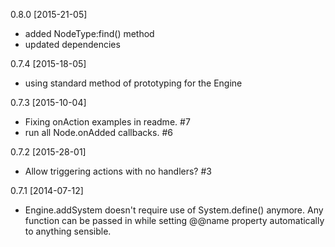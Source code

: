 0.8.0 [2015-21-05]
 
 * added NodeType:find() method
 * updated dependencies

0.7.4 [2015-18-05]
 
 * using standard method of prototyping for the Engine

0.7.3 [2015-10-04]

 * Fixing onAction examples in readme. #7
 * run all Node.onAdded callbacks. #6

0.7.2 [2015-28-01]
 
 * Allow triggering actions with no handlers? #3

0.7.1 [2014-07-12]

 * Engine.addSystem doesn't require use of System.define() anymore. Any function can be passed in while setting @@name property automatically to anything sensible.
